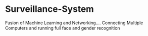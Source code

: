 # Surveillance-System
Fusion of Machine Learning and Networking....
Connecting Multiple Computers and running full face and gender recognition
